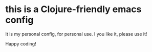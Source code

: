 # this is a Clojure-friendly emacs config

It is my personal config, for personal use. I you like it, please use it!

Happy coding!
